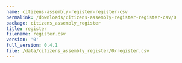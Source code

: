 ```yaml
---
name: citizens-assembly-register-register-csv
permalink: /downloads/citizens-assembly-register-register-csv/0
package: citizens_assembly_register
title: register
filename: register.csv
version: '0'
full_version: 0.4.1
file: /data/citizens_assembly_register/0/register.csv
---
```

